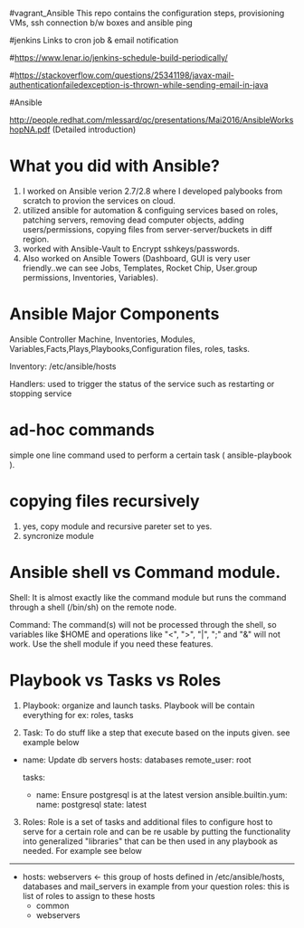 #vagrant_Ansible
This repo contains the configuration steps, provisioning VMs, ssh connection b/w boxes and ansible ping

#jenkins Links to cron job & email notification

#https://www.lenar.io/jenkins-schedule-build-periodically/

#https://stackoverflow.com/questions/25341198/javax-mail-authenticationfailedexception-is-thrown-while-sending-email-in-java

#Ansible

http://people.redhat.com/mlessard/qc/presentations/Mai2016/AnsibleWorkshopNA.pdf (Detailed introduction)

# What you did with Ansible?
1. I worked on Ansible verion 2.7/2.8 where I developed palybooks from scratch to provion the services on cloud.
2. utilized ansible for automation & configuing services based on roles, patching servers, removing dead computer objects, adding users/permissions, copying files      from server-server/buckets in diff region.
3. worked with Ansible-Vault to Encrypt sshkeys/passwords.
4. Also worked on Ansible Towers (Dashboard, GUI is very user friendly..we can see Jobs, Templates, Rocket Chip, User.group permissions, Inventories, Variables).

# Ansible Major Components
Ansible Controller Machine, Inventories, Modules, Variables,Facts,Plays,Playbooks,Configuration files, roles, tasks.

Inventory: /etc/ansible/hosts

Handlers: used to trigger the status of the service such as restarting or stopping service

# ad-hoc commands
simple one line command used to perform a certain task ( ansible-playbook <playbook-name> ).
  
# copying files recursively
1. yes, copy module and recursive pareter set to yes.
2. syncronize module

# Ansible shell vs Command module.
Shell: It is almost exactly like the command module but runs the command through a shell (/bin/sh) on the remote node.

Command: The command(s) will not be processed through the shell, so variables like $HOME and operations like "<", ">", "|", ";" and "&" will not work. Use the shell          module if you need these features.

# Playbook vs Tasks vs Roles

1. Playbook: organize and launch tasks. Playbook will be contain everything for ex: roles, tasks

2. Task: To do stuff like  a step that execute based on the inputs given. see example below
- name: Update db servers
  hosts: databases
  remote_user: root

  tasks:
  - name: Ensure postgresql is at the latest version
    ansible.builtin.yum:
      name: postgresql
      state: latest

3. Roles: Role is a set of tasks and additional files to configure host to serve for a certain role and can be re usable by putting the functionality into generalized "libraries" that can be then used in any playbook as needed. For example see below
---
- hosts: webservers <- this group of hosts defined in /etc/ansible/hosts, databases and mail_servers in example from your question
  roles: this is list of roles to assign to these hosts
     - common
     - webservers

